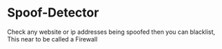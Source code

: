 Spoof-Detector
==============

Check any website or ip addresses being spoofed then you can blacklist, This near to be called a Firewall
